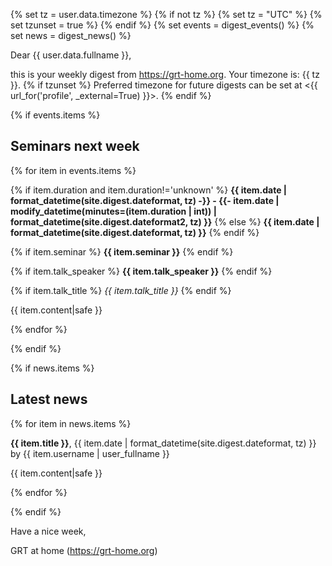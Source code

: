 {% set tz = user.data.timezone %}
{% if not tz %}
{% set tz = "UTC" %}
{% set tzunset = true %}
{% endif %}
{% set events = digest_events() %}
{% set news = digest_news() %}

Dear {{ user.data.fullname }},

this is your weekly digest from <https://grt-home.org>.
Your timezone is: {{ tz }}. 
{% if tzunset %}
Preferred timezone for future digests can be set at <{{ url_for('profile', _external=True) }}>.
{% endif %}

{% if events.items %}

## Seminars next week

{% for item in events.items %}

{% if item.duration and item.duration!='unknown' %}
**{{ item.date | format_datetime(site.digest.dateformat, tz) -}}
    -
    {{- item.date | modify_datetime(minutes=(item.duration | int)) | format_datetime(site.digest.dateformat2, tz) }}**
{% else %}
**{{ item.date | format_datetime(site.digest.dateformat, tz) }}**
{% endif %}

{% if item.seminar %}
**{{ item.seminar }}**
{% endif %}


{% if item.talk_speaker %}
**{{ item.talk_speaker }}**
{% endif %}


{% if item.talk_title %}
*{{ item.talk_title }}*
{% endif %}

{{ item.content|safe }}

{% endfor %}

{% endif %}

{% if news.items %}
## Latest news

{% for item in news.items %}

**{{ item.title }}**, {{ item.date | format_datetime(site.digest.dateformat, tz) }} by {{ item.username | user_fullname }}

{{ item.content|safe }}

{% endfor %}

{% endif %}


Have a nice week,

GRT at home (<https://grt-home.org>)

